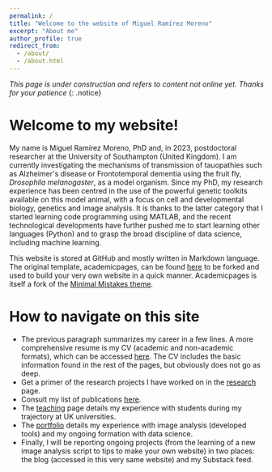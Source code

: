 ```yaml
---
permalink: /
title: "Welcome to the website of Miguel Ramírez Moreno"
excerpt: "About me"
author_profile: true
redirect_from: 
  - /about/
  - /about.html
---
```


*This page is under construction and refers to content not online yet. Thanks for your patience*
{: .notice}

Welcome to my website!
======
My name is Miguel Ramírez Moreno, PhD and, in 2023, postdoctoral researcher at the University of Southampton (United Kingdom). I am currently investigating the mechanisms of transmission of tauopathies such as Alzheimer's disease or Frontotemporal dementia using the fruit fly, *Drosophila melanogaster*, as a model organism. Since my PhD, my research experience has been centred in the use of the powerful genetic toolkits available on this model animal, with a focus on cell and developmental biology, genetics and image analysis. It is thanks to the latter category that I started learning code programming using MATLAB, and the recent technological developments have further pushed me to start learning other languages (Python) and to grasp the broad discipline of data science, including machine learning.

This website is stored at GitHub and mostly written in Markdown language. The original template, academicpages, can be found  [here](https://github.com/academicpages/academicpages.github.io) to be forked and used to build your very own website in a quick manner. Academicpages is itself a fork of the  [Minimal Mistakes theme](https://mmistakes.github.io/minimal-mistakes/docs/configuration/).

How to navigate on this site
======
 - The previous paragraph summarizes my career in a few lines. A more comprehensive resume is my CV (academic and non-academic formats), which can be accessed [here](https://miguelramirezmoreno.github.io/cv/). The CV includes the basic information found in the rest of the pages, but obviously does not go as deep.
 - Get a primer of the research projects I have worked on in the [research](https://miguelramirezmoreno.github.io/research/) page.
 - Consult my list of publications [here](https://miguelramirezmoreno.github.io/publications/).
 - The [teaching](https://miguelramirezmoreno.github.io/teaching/) page details my experience with students during my trajectory at UK universities.
 - The [portfolio](https://miguelramirezmoreno.github.io/portfolio/) details my experience with image analysis (developed tools) and my ongoing formation with data science.
 - Finally, I will be reporting ongoing projects (from the learning of a new image analysis script to tips to make your own website) in two places: the blog (accessed in this very same website) and my Substack feed. 

